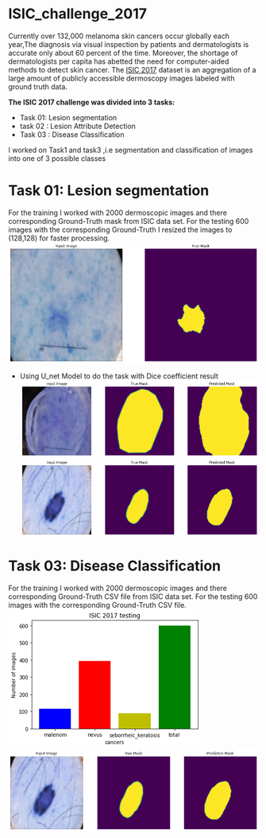 # ISIC_challenge_2017
Currently over 132,000 melanoma skin cancers occur globally each year,The diagnosis via visual inspection by patients and dermatologists is accurate only about 60 percent of the time.
Moreover, the shortage of dermatologists per capita has abetted the need for computer-aided methods to detect skin cancer.
The [ISIC 2017](https://challenge.isic-archive.com/data) dataset is an aggregation of a large amount of publicly accessible dermoscopy images labeled with ground truth data.

**The ISIC 2017 challenge was divided into 3 tasks:**
* Task 01: Lesion segmentation
* task 02 : Lesion Attribute Detection
* Task 03 : Disease Classification

I worked on Task1 and task3 ,i.e segmentation and classification of images into one of 3 possible classes

# Task 01: Lesion segmentation

For the training I worked with 2000 dermoscopic images and there corresponding Ground-Truth mask from ISIC data set.
For the testing 600 images with the corresponding Ground-Truth
I resized the images to (128,128) for faster processing. 
![GitHub Logo](seg_img_true.png)

* Using U_net Model to do the task with Dice coefficient 
 result
![GitHub Logo](seg_result.png)
![GitHub Logo](seg_result2.png)

# Task 03: Disease Classification
For the training I worked with 2000 dermoscopic images and there corresponding Ground-Truth CSV file from ISIC data set.
For the testing 600 images with the corresponding Ground-Truth CSV file.
![GitHub Logo](https://github.com/sif-eddine-boughris/ISIC_challenge_2017/blob/main/ISIC%20chart%20test.png)
![GitHub Logo](seg_result2.png)



